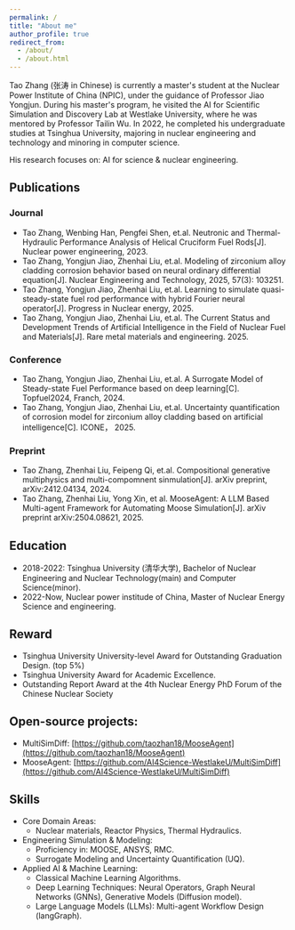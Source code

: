 ```yaml
---
permalink: /
title: "About me"
author_profile: true
redirect_from:
  - /about/
  - /about.html
---
```


Tao Zhang (张涛 in Chinese) is currently a master's student at the Nuclear Power Institute of China (NPIC), under the guidance of Professor Jiao Yongjun. During his master's program, he visited the AI for Scientific Simulation and Discovery Lab at Westlake University, where he was mentored by Professor Tailin Wu. In 2022, he completed his undergraduate studies at Tsinghua University, majoring in nuclear engineering and technology and minoring in computer science.

His research focuses on: AI for science &amp; nuclear engineering.


## Publications

### Journal
- Tao Zhang, Wenbing Han, Pengfei Shen, et.al. Neutronic and Thermal-Hydraulic Performance Analysis of Helical Cruciform Fuel Rods[J]. Nuclear power engineering, 2023.
- Tao Zhang, Yongjun Jiao, Zhenhai Liu, et.al. Modeling of zirconium alloy cladding corrosion behavior based on neural ordinary differential equation[J]. Nuclear Engineering and Technology, 2025, 57(3): 103251.
- Tao Zhang, Yongjun Jiao, Zhenhai Liu, et.al. Learning to simulate quasi-steady-state fuel rod performance with hybrid Fourier neural operator[J]. Progress in Nuclear energy, 2025.
- Tao Zhang, Yongjun Jiao, Zhenhai Liu, et.al. The Current Status and Development Trends of Artificial Intelligence in the Field of Nuclear Fuel and Materials[J]. Rare metal materials and engineering. 2025.

### Conference
- Tao Zhang, Yongjun Jiao, Zhenhai Liu, et.al. A Surrogate Model of Steady-state Fuel Performance based on deep learning[C]. Topfuel2024, Franch, 2024.
- Tao Zhang, Yongjun Jiao, Zhenhai Liu, et.al. Uncertainty quantification of corrosion model for zirconium alloy cladding based on artificial intelligence[C]. ICONE， 2025.

### Preprint
- Tao Zhang, Zhenhai Liu, Feipeng Qi, et.al. Compositional generative multiphysics and multi-compomnent sinmulation[J]. arXiv preprint, arXiv:2412.04134, 2024.
- Tao Zhang, Zhenhai Liu, Yong Xin, et al. MooseAgent: A LLM Based Multi-agent Framework for Automating Moose Simulation[J]. arXiv preprint arXiv:2504.08621, 2025.

## Education
- 2018-2022: Tsinghua University (清华大学), Bachelor of Nuclear Engineering and Nuclear Technology(main) and Computer Science(minor).
- 2022-Now, Nuclear power institude of China, Master of Nuclear Energy Science and engineering.

## Reward
- Tsinghua University University-level Award for Outstanding Graduation Design. (top 5%)
- Tsinghua University Award for Academic Excellence.
- Outstanding Report Award at the 4th Nuclear Energy PhD Forum of the Chinese Nuclear Society

## Open-source projects:
- MultiSimDiff: [https://github.com/taozhan18/MooseAgent](https://github.com/taozhan18/MooseAgent)
- MooseAgent: [https://github.com/AI4Science-WestlakeU/MultiSimDiff](https://github.com/AI4Science-WestlakeU/MultiSimDiff)

## Skills
* Core Domain Areas:
    * Nuclear materials, Reactor Physics, Thermal Hydraulics.
* Engineering Simulation & Modeling:
    * Proficiency in: MOOSE, ANSYS, RMC.
    * Surrogate Modeling and Uncertainty Quantification (UQ).
* Applied AI & Machine Learning:
    * Classical Machine Learning Algorithms.
    * Deep Learning Techniques: Neural Operators, Graph Neural Networks (GNNs), Generative Models (Diffusion model).
    * Large Language Models (LLMs): Multi-agent Workflow Design (langGraph).
